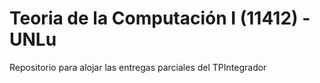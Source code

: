 # Teoria de la Computación I (11412) - UNLu
Repositorio para alojar las entregas parciales del TPIntegrador
